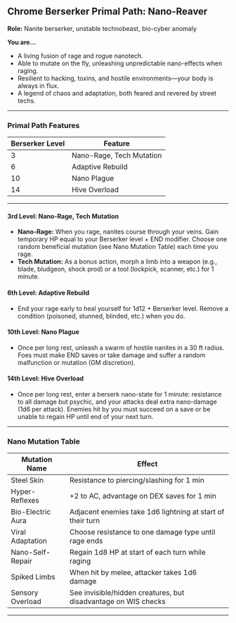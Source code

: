 ## Chrome Berserker Primal Path: Nano-Reaver

**Role:** Nanite berserker, unstable technobeast, bio-cyber anomaly

**You are...**

- A living fusion of rage and rogue nanotech.
- Able to mutate on the fly, unleashing unpredictable nano-effects when raging.
- Resilient to hacking, toxins, and hostile environments—your body is always in flux.
- A legend of chaos and adaptation, both feared and revered by street techs.

---

### Primal Path Features

|Berserker Level|Feature|
|---|---|
|3|Nano-Rage, Tech Mutation|
|6|Adaptive Rebuild|
|10|Nano Plague|
|14|Hive Overload|

---

#### 3rd Level: Nano-Rage, Tech Mutation

- **Nano-Rage:** When you rage, nanites course through your veins. Gain temporary HP equal to your Berserker level + END modifier. Choose one random beneficial mutation (see Nano Mutation Table) each time you rage.
- **Tech Mutation:** As a bonus action, morph a limb into a weapon (e.g., blade, bludgeon, shock prod) or a tool (lockpick, scanner, etc.) for 1 minute.

#### 6th Level: Adaptive Rebuild

- End your rage early to heal yourself for 1d12 + Berserker level. Remove a condition (poisoned, stunned, blinded, etc.) when you do.

#### 10th Level: Nano Plague

- Once per long rest, unleash a swarm of hostile nanites in a 30 ft radius. Foes must make END saves or take damage and suffer a random malfunction or mutation (GM discretion).

#### 14th Level: Hive Overload

- Once per long rest, enter a berserk nano-state for 1 minute: resistance to all damage but psychic, and your attacks deal extra nano-damage (1d6 per attack). Enemies hit by you must succeed on a save or be unable to regain HP until end of your next turn.

---

### Nano Mutation Table

|Mutation Name|Effect|
|---|---|
|Steel Skin|Resistance to piercing/slashing for 1 min|
|Hyper-Reflexes|+2 to AC, advantage on DEX saves for 1 min|
|Bio-Electric Aura|Adjacent enemies take 1d6 lightning at start of their turn|
|Viral Adaptation|Choose resistance to one damage type until rage ends|
|Nano-Self-Repair|Regain 1d8 HP at start of each turn while raging|
|Spiked Limbs|When hit by melee, attacker takes 1d6 damage|
|Sensory Overload|See invisible/hidden creatures, but disadvantage on WIS checks|

---